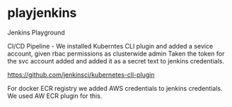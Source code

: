 # playjenkins
Jenkins Playground

CI/CD Pipeline - We installed Kuberntes CLI plugin and added a sevice account, given rbac permissions as clusterwide admin
Taken the token for the svc account added and added it as a secret text to jenkins credentials.


https://github.com/jenkinsci/kubernetes-cli-plugin

For docker ECR registry we added AWS credentials to jenkins credentials. We used AW ECR plugin for this.